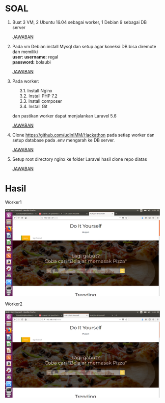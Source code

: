 # SOAL
1. Buat 3 VM, 2 Ubuntu 16.04 sebagai worker, 1 Debian 9 sebagai DB server

   [JAWABAN](https://github.com/rahajengdwi/CLoud2018/tree/master/Ansible/1)

2. Pada vm Debian install Mysql dan setup agar koneksi DB bisa diremote dan memiliki<br/> 
   <b>user: username:</b> regal<br/> 
   <b>password:</b> bolaubi
   
   [JAWABAN](https://github.com/rahajengdwi/CLoud2018/tree/master/Ansible/2)

3. Pada worker: <ol>3.1. Install Nginx<br/>
      3.2. Install PHP 7.2<br/>
      3.3. Install composer<br/>
      3.4. Install Git
    </ol>dan pastikan worker dapat menjalankan Laravel 5.6
    
    [JAWABAN](https://github.com/rahajengdwi/CLoud2018/tree/master/Ansible/3)
    
4. Clone https://github.com/udinIMM/Hackathon pada setiap worker dan setup database pada .env mengarah ke DB server.

   [JAWABAN](https://github.com/rahajengdwi/CLoud2018/tree/master/Ansible/4)
   
5. Setup root directory nginx ke folder Laravel hasil clone repo diatas

   [JAWABAN](https://github.com/rahajengdwi/CLoud2018/tree/master/Ansible/5)
   
# Hasil

  Worker1
  
  <img src="https://github.com/rahajengdwi/CLoud2018/blob/master/Ansible/img/Screenshot%20from%202018-05-10%2016-56-27.png">

  Worker2
  
  <img src="https://github.com/rahajengdwi/CLoud2018/blob/master/Ansible/img/Screenshot%20from%202018-05-10%2016-56-21.png">

